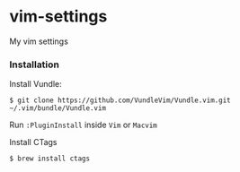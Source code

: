 # vim-settings
My vim settings

### Installation

Install Vundle:

```
$ git clone https://github.com/VundleVim/Vundle.vim.git ~/.vim/bundle/Vundle.vim
```

Run `:PluginInstall` inside `Vim` or `Macvim`

Install CTags

```
$ brew install ctags
```
